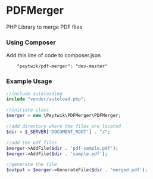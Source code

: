 # PDFMerger
PHP Library to merge PDF files

### Using Composer
Add this line of code to composer.json
```
    "peytwik/pdf-merger": "dev-master"
```

### Example Usage
```php
//include autoloading
include "vendor/autoload.php";

//initiate class
$merger = new \Peytwik\PDFMerger\PDFMerger;

//add directory where the files are located
$dir = $_SERVER['DOCUMENT_ROOT'] . "/";

//add the pdf files
$merger->AddFile($dir . 'pdf-sample.pdf');
$merger->AddFile($dir . 'sample.pdf');

//generate the file
$output = $merger->GenerateFile($dir . 'merged.pdf');

```